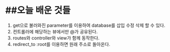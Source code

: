 ##오늘 배운 것들
=========================
1. get으로 불러와진 parameter를 이용하여 database를 삽입 수정 삭제 할 수 있다.
2. 컨트롤러에 해당하는 뷰에서만 @가 공유된다.
3. routes와 controller와 view가 함께 동작한다.
4. redirect_to :root를 이용하면 원래 주소로 돌아온다.
